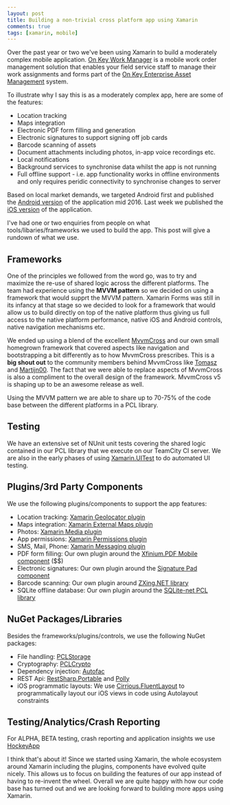 ```yaml
---
layout: post
title: Building a non-trivial cross platform app using Xamarin
comments: true
tags: [xamarin, mobile]
---
```


Over the past year or two we've been using Xamarin to build a moderately complex mobile application. [On Key Work Manager](http://www.on-key.com/functionality/mobile-work-manager-app/) is a mobile work order management solution that enables your field service staff to manage their work assignments and forms part of the [On Key Enterprise Asset Management](http://www.on-key.com/) system.  

To illustrate why I say this is as a moderately complex app, here are some of the features:
- Location tracking
- Maps integration
- Electronic PDF form filling and generation
- Electronic signatures to support signing off job cards
- Barcode scanning of assets
- Document attachments including photos, in-app voice recordings etc.
- Local notifications
- Background services to synchronise data whilst the app is not running
- Full offline support - i.e. app functionality works in offline environments and only requires peridic connectivity to synchronise changes to server

Based on local market demands, we targeted Android first and published the [Android version](https://play.google.com/store/apps/details?id=com.pragmaproducts.workmanager) of the application mid 2016.  Last week we published the [iOS version](https://itunes.apple.com/us/app/on-key-work-manager/id1223460234) of the application.  

I've had one or two enquiries from people on what tools/libaries/frameworks we used to build the app.  This post will give a rundown of what we use.

## Frameworks ##

One of the principles we followed from the word go, was to try and maximize the re-use of shared logic across the different platforms. The team had experience using the **MVVM pattern** so we decided on using a framework that would supprt the MVVM pattern.  Xamarin Forms was still in its infancy at that stage so we decided to look for a framework that would allow us to build directly on top of the native platform thus giving us full access to the native platform performance, native iOS and Android  controls, native navigation mechanisms etc.

We ended up using a blend of the excellent [MvvmCross](https://www.mvvmcross.com/) and our own small homegrown framework that covered aspects like navigation and bootstrapping a bit differently as to how MvvmCross prescribes.  This is a **big shout out** to the community members behind MvvmCross like [Tomasz](https://twitter.com/Cheesebaron) and [Martijn00](https://twitter.com/mhvdijk). The fact that we were able to replace aspects of MvvmCross is also a compliment to the overall design of the framework.  MvvmCross v5 is shaping up to be an awesome release as well.

Using the MVVM pattern we are able to share up to 70-75% of the code base between the different platforms in a PCL library.

## Testing ##

We have an extensive set of NUnit unit tests covering the shared logic contained in our PCL library that we execute on our TeamCity CI server.  We are also in the early phases of using [Xamarin.UITest](https://www.nuget.org/packages/Xamarin.UITest/) to do automated UI testing.

## Plugins/3rd Party Components ##

We use the following plugins/components to support the app features:
- Location tracking: [Xamarin Geolocator plugin](https://www.nuget.org/packages/Xam.Plugin.Geolocator)
- Maps integration: [Xamarin External Maps plugin](https://www.nuget.org/packages/Xam.Plugin.ExternalMaps/)
- Photos: [Xamarin Media plugin](https://www.nuget.org/packages/Xam.Plugin.Media)
- App permissions: [Xamarin Permissions plugin](https://www.nuget.org/packages/Plugin.Permissions/)
- SMS, Mail, Phone: [Xamarin Messaging plugin](https://www.nuget.org/packages/Xam.Plugins.Messaging/)
- PDF form filling: Our own plugin around the [Xfinium.PDF Mobile component](https://components.xamarin.com/view/xfinium-pdf-mobile-professional-edition) ($$)
- Electronic signatures: Our own plugin around the [Signature Pad component](https://components.xamarin.com/view/signature-pad)
- Barcode scanning: Our own plugin around [ZXing.NET library](https://www.nuget.org/packages/ZXing.Net.Mobile/)
- SQLite offline database: Our own plugin around the [SQLite-net PCL library](https://www.nuget.org/packages/sqlite-net-pcl/)

## NuGet Packages/Libraries ##

Besides the frameworks/plugins/controls, we use the following NuGet packages:
- File handling: [PCLStorage](https://www.nuget.org/packages/PCLStorage/)
- Cryptography: [PCLCrypto](https://www.nuget.org/packages/PCLCrypto/)
- Dependency injection: [Autofac](https://www.nuget.org/packages/Autofac/)
- REST Api: [RestSharp.Portable](https://www.nuget.org/packages/FubarCoder.RestSharp.Portable.HttpClient/) and [Polly](https://www.nuget.org/packages/Polly/)
- iOS programmatic layouts: We use [Cirrious.FluentLayout](https://www.nuget.org/packages/Cirrious.FluentLayout/) to programmatically layout our iOS views in code using Autolayout constraints

## Testing/Analytics/Crash Reporting ##

For ALPHA, BETA testing, crash reporting and application insights we use [HockeyApp](https://www.hockeyapp.net/)

I think that's about it!  Since we started using Xamarin, the whole ecosystem around Xamarin including the plugins, components have evolved quite nicely. This allows us to focus on building the features of our app instead of having to re-invent the wheel. Overall we are quite happy with how our code base has turned out and we are looking forward to building more apps using Xamarin.